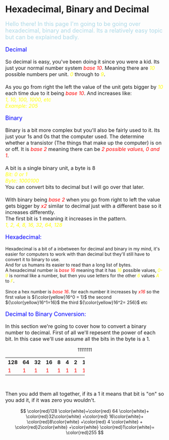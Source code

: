 # Hexadecimal, Binary and Decimal

<script defer>
    // for Anki 2.1
    MathJax.Hub.Config({ TeX: { extensions: ["color.js"] }});
</script>
<script type="text/x-mathjax-config">
    MathJax.Hub.processSectionDelay = 0;
    MathJax.Hub.Config({
        TeX: { extensions: ["color.js"] },
        messageStyle: 'none',
        showProcessingMesSsages: false,
        tex2jax: {
            inlineMath: [ ['$','$'], ['\\(','\\)'] ],
            displayMath: [ ['$$','$$'], ['\\[','\\]'] ],
            processEscapes: true
        }
        });
</script>
<script type="text/javascript">
    (function () {
        if (typeof MathJax === "undefined") {
            var script = document.createElement('script');
            script.type = 'text/javascript';
            script.src = 'https://cdnjs.cloudflare.com/ajax/libs/mathjax/2.7.1/MathJax.js?config=TeX-MML-AM_CHTML';
            document.body.appendChild(script);
        }
    })();
</script>


<p style="font-size:18px;color:lightblue">
Hello there! In this page I'm going to be going over hexadecimal, binary and decimal. Its a relatively easy topic but can be explained badly.
</p>

<p style="font-size:18px;color:blue">
Decimal
</p>

<p style ="font-size:16px">
So decimal is easy, you've been doing it since you were a kid. Its just your normal number system<em style="color:Red"> base 10</em>. Meaning there are <em style="color:yellow">10</em> possible numbers per unit. <em style="color:yellow">0</em> through to<em style="color:yellow"> 9</em>.<br><br> As you go from right the left the value of the unit gets bigger by <em style="color:yellow">10</em> each time due to it being <em style="color:Red">base 10</em>. And increases like:<br><em style="color:yellow">1, 10, 100, 1000, etc <br>
Example: 205</em>
</p>

<p style="font-size:18px;color:blue">
Binary
</p>

<p style ="font-size:16px">
Binary is a bit more complex but you'll also be fairly used to it. Its just your 1s and 0s that the computer used. The determine whether a transistor (The things that make up the computer) is on or off. It is <em style="color:Red">base 2</em> meaning there can be <em style="color:Red">2 possible values, 0 and 1</em>.<br><br>
A bit is a single binary unit, a byte is 8<br>
<em style="color:yellow">Bit: 0 or 1<br>
Byte: 1000100<br></em>
You can convert bits to decimal but I will go over that later.<br><br>
With binary being <em style="color:Red">base 2</em> when you go from right to left the value gets bigger by <em style="color:Red">x2</em> similar to decimal just with a different base so it increases differently.<br>
The first bit is 1 meaning it increases in the pattern.<br><em style="color:yellow">
1, 2, 4, 8, 16, 32, 64, 128</em>
</p>

<p style="font-size:18px;color:blue">
Hexadecimal:
</p>

<p style="font-size:16px">

Hexadecimal is a bit of a inbetween for decimal and binary in my mind, it's easier for computers to work with than decimal but they'll still have to convert it to binary to use.<br>
And for us humans its easier to read than a long list of bytes.<br>
A hexadecimal number is <em style="color:Red">base 16</em> meaning that it has <em style="color:yellow">16</em> possible values,<em style="color:yellow"> 0-9</em> is normal like a number, but then you use letters for the other <em style="color:yellow">6</em> values <em style="color:yellow">A</em> to <em style="color:yellow">F</em>.<br><br>
Since a hex number is <em style="color:Red">base 16</em>. for each number it increases by<em style="color:Red"> x16</em> so the first value is  ${\color{yellow}16^0 = 1}$ the second ${\color{yellow}16^1=16}$ the third ${\color{yellow}16^2= 256}$ etc 
</p>

<p style="font-size:18px;color:blue">
Decimal to Binary Conversion:
</p>

<p style="font-size:16px">
In this section we're going to cover how to convert a binary number to decimal. First of all we'll repesent the power of each bit. In this case we'll use assume all the bits in the byte is a 1.</p>

$$ 1 1 1 1 1 1 1 1 $$

<table style="width:50%">
    <tr> 
        <th>128</th>
        <th>64</th>
        <th>32</th>
        <th>16</th>
        <th>8</th>
        <th>4</th>
        <th>2</th>
        <th>1</th>
    </tr>
    <tr style="color:red">
        <td>1</td>
        <td>1</td>
        <td>1</td>
        <td>1</td>
        <td>1</td>
        <td>1</td>
        <td>1</td>
        <td>1</td>
    </tr>
</table>

<br>

<p style="font-size:16px">
Then you add them all together, if its a 1 it means that bit is "on" so you add it, if it was zero you wouldn't.
</p>

$$ 
\color{red}128 \color{white}+\color{red} 64 \color{white}+ \color{red}32\color{white} +\color{red} 16\color{white}+ \color{red}8\color{white} +\color{red} 4 \color{white} + \color{red}2\color{white} +\color{white} \color{red}1\color{white}= \color{red}255
$$

